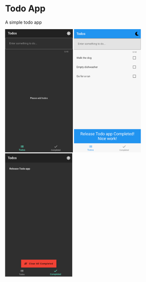 # Todo App

A simple todo app

<img src="/screenshots/before.png?raw=true" height="400"/> <img src="/screenshots/list.png?raw=true" height="400"/> <img src="/screenshots/completed.png?raw=true" height="400"/> 

